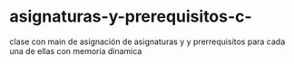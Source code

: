 # asignaturas-y-prerequisitos-c-
clase con main de asignación de asignaturas y y prerrequisitos para cada una de ellas con memoria dinamica
